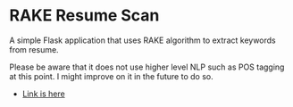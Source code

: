 RAKE Resume Scan
====================

A simple Flask application that uses RAKE algorithm to extract keywords from resume.

Please be aware that it does not use higher level NLP such as POS tagging at this point. I might improve on it in the future to do so. 

* [Link is here](http://resumerake.herokuapp.com)